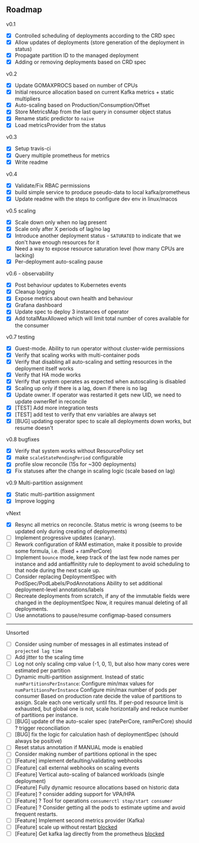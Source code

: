 ## Roadmap
v0.1
* [x] Controlled scheduling of deployments according to the CRD spec
* [x] Allow updates of deployments (store generation of the deployment in status)
* [x] Propagate partition ID to the managed deployment
* [x] Adding or removing deployments based on CRD spec

v0.2
* [x] Update GOMAXPROCS based on number of CPUs
* [x] Initial resource allocation based on current Kafka metrics + static multipliers
* [x] Auto-scaling based on Production/Consumption/Offset
* [x] Store MetricsMap from the last query in consumer object status
* [x] Rename static predictor to `naive`
* [x] Load metricsProvider from the status

v0.3
* [x] Setup travis-ci
* [x] Query multiple prometheus for metrics
* [x] Write readme

v0.4
* [x] Validate/Fix RBAC permissions
* [x] build simple service to produce pseudo-data to local kafka/prometheus
* [x] Update readme with the steps to configure dev env in linux/macos

v0.5 scaling
* [x] Scale down only when no lag present
* [x] Scale only after X periods of lag/no lag
* [x] Introduce another deployment status - `SATURATED` to indicate that we don't have
    enough resources for it
* [x] Need a way to expose resource saturation level (how many CPUs are lacking)
* [x] Per-deployment auto-scaling pause

v0.6  - observability
* [x] Post behaviour updates to Kubernetes events
* [x] Cleanup logging
* [x] Expose metrics about own health and behaviour
* [x] Grafana dashboard
* [x] Update spec to deploy 3 instances of operator
* [x] Add totalMaxAllowed which will limit total number of cores available for the consumer

v0.7 testing
* [x] Guest-mode. Ability to run operator without cluster-wide permissions
* [x] Verify that scaling works with multi-container pods
* [x] Verify that disabling all auto-scaling and setting resources in the deployment itself works 
* [x] Verify that HA mode works
* [x] Verify that system operates as expected when autoscaling is disabled 
* [x] Scaling up only if there is a lag, down if there is no lag
* [x] Update owner. If operator was restarted it gets new UID, we need to update ownerRef in reconcile
* [x] [TEST] Add more integration tests 
* [x] [TEST] add test to verify that env variables are always set
* [x] [BUG] updating operator spec to scale all deployments down works, but resume doesn't

v0.8 bugfixes
* [x] Verify that system works without ResourcePolicy set
* [x] make `scaleStatePendingPeriod` configurable
* [x] profile slow reconcile (15s for ~300 deployments)
* [x] Fix statuses after the change in scaling logic (scale based on lag) 
    
v0.9 Multi-partition assignment
* [x] Static multi-partition assignment
* [x] Improve logging

vNext
* [x] Resync all metrics on reconcile. Status metric is wrong (seems to be updated only during creating of deployments)
* [ ] Implement progressive updates (canary).
* [ ] Rework configuration of RAM estimation, make it possible to provide some formula, i.e. (fixed + ramPerCore)  
* [ ] Implement `bounce` mode, keep track of the last few node names per instance and add antiaffinitity rule to deployment
      to avoid scheduling to that node during the next scale up. 
* [ ] Consider replacing DeploymentSpec with PodSpec/PodLabels/PodAnnotations
      Ability to set additional deployment-level annotations/labels  
* [ ] Recreate deployments from scratch, if any of the immutable fields were changed in the deploymentSpec
      Now, it requires manual deleting of all deployments.
* [ ] Use annotations to pause/resume configmap-based consumers

-------
Unsorted
* [ ] Consider using number of messages in all estimates instead of `projected lag time`
* [ ] Add jitter to the scaling time
* [ ] Log not only scaling cmp value (-1, 0, 1), but also how many cores were estimated per partition
* [ ] Dynamic multi-partition assignment. Instead of static `numPartitionsPerInstance`:
      Configure min/max values for `numPartitionsPerInstance`
      Configure min/max number of pods per consumer
      Based on production rate decide the value of partitions to assign. Scale each one vertically until fits.
      If per-pod resource limit is exhausted, but global one is not, scale horizontally and reduce number of partitions per instance.  
* [ ] [BUG] update of the auto-scaler spec (ratePerCore, ramPerCore) should ? trigger reconciliation
* [ ] [BUG] fix the logic for calculation hash of deploymentSpec (should always be positive) 
* [ ] Reset status annotation if MANUAL mode is enabled
* [ ] Consider making number of partitions optional in the spec
* [ ] [Feature] implement defaulting/validating webhooks
* [ ] [Feature] call external webhooks on scaling events
* [ ] [Feature] Vertical auto-scaling of balanced workloads (single deployment)
* [ ] [Feature] Fully dynamic resource allocations based on historic data
* [ ] [Feature] ? consider adding support for VPA/HPA 
* [ ] [Feature] ? Tool for operations `consumerctl stop/start consumer`
* [ ] [Feature] ? Consider getting all the pods to estimate uptime and avoid frequent restarts.
* [ ] [Feature] Implement second metrics provider (Kafka)
* [ ] [Feature] scale up without restart [blocked](https://github.com/kubernetes/kubernetes/issues/5774)
* [ ] [Feature] Get kafka lag directly from the prometheus [blocked](https://cwiki.apache.org/confluence/display/KAFKA/489%3A+Kafka+Consumer+Record+Latency+Metric)
